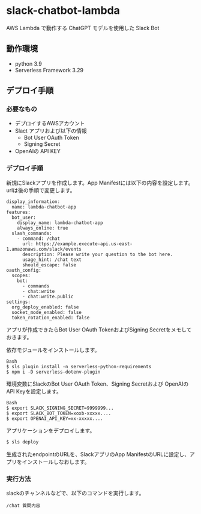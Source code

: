 # slack-chatbot-lambda

AWS Lambda で動作する ChatGPT モデルを使用した Slack Bot 

## 動作環境

* python 3.9
* Serverless Framework 3.29

## デプロイ手順

### 必要なもの

* デプロイするAWSアカウント
* Slact アプリおよび以下の情報
  * Bot User OAuth Token
  * Signing Secret
* OpenAIの API KEY

### デプロイ手順

新規にSlackアプリを作成します。App Manifestには以下の内容を設定します。 
urlは後の手順で変更します。 

```
display_information:
  name: lambda-chatbot-app
features:
  bot_user:
    display_name: lambda-chatbot-app
    always_online: true
  slash_commands:
    - command: /chat
      url: https://example.execute-api.us-east-1.amazonaws.com/slack/events
      description: Please write your question to the bot here.
      usage_hint: /chat text
      should_escape: false
oauth_config:
  scopes:
    bot:
      - commands
      - chat:write
      - chat:write.public
settings:
  org_deploy_enabled: false
  socket_mode_enabled: false
  token_rotation_enabled: false
```

アプリが作成できたらBot User OAuth TokenおよびSigning Secretをメモしておきます。 

依存モジュールをインストールします。 

```
Bash
$ sls plugin install -n serverless-python-requirements
$ npm i -D serverless-dotenv-plugin
```


環境変数にSlackのBot User OAuth Token、Signing Secretおよび OpenAIのAPI Keyを設定します。 

```
Bash
$ export SLACK_SIGNING_SECRET=9999999...
$ export SLACK_BOT_TOKEN=xoxb-xxxxx....
$ export OPENAI_API_KEY=xx-xxxxx....
```


アプリケーションをデプロイします。 

```Bash
$ sls deploy
```

生成されたendpointのURLを、SlackアプリのApp ManifestのURLに設定し、アプリをインストールしなおします。 

### 実行方法

slackのチャンネルなどで、以下のコマンドを実行します。 

```
/chat 質問内容
```